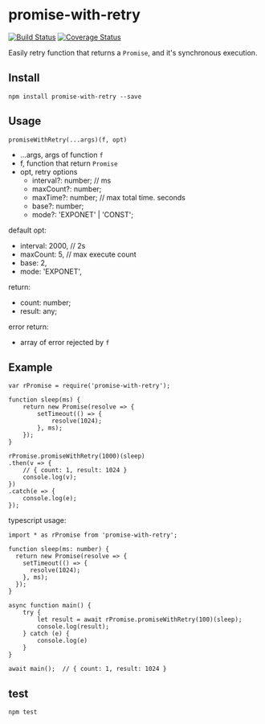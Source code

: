 # promise-with-retry

[![Build Status](https://travis-ci.org/Dongss/promise-with-retry.svg?branch=master)](https://travis-ci.org/Dongss/promise-with-retry)
[![Coverage Status](https://coveralls.io/repos/github/Dongss/promise-with-retry/badge.svg?branch=master)](https://coveralls.io/github/Dongss/promise-with-retry?branch=master)

Easily retry function that returns a `Promise`, and it's synchronous execution.

## Install

`npm install promise-with-retry --save`

## Usage

`promiseWithRetry(...args)(f, opt)`

* ...args, args of function `f`
* f, function that return `Promise`
* opt, retry options
    * interval?: number; // ms
    * maxCount?: number;
    * maxTime?: number; // max total time. seconds
    * base?: number;
    * mode?: 'EXPONET' | 'CONST';

default opt:

* interval: 2000, // 2s
* maxCount: 5, // max execute count
* base: 2,
* mode: 'EXPONET',

return:

* count: number;
* result: any;

error return:

* array of error rejected by `f`

## Example

```
var rPromise = require('promise-with-retry');

function sleep(ms) {
    return new Promise(resolve => {
        setTimeout(() => {
            resolve(1024);
        }, ms);
    });
}

rPromise.promiseWithRetry(1000)(sleep)
.then(v => {
    // { count: 1, result: 1024 }
    console.log(v);
})
.catch(e => {
    console.log(e);
});
```

typescript usage:

```
import * as rPromise from 'promise-with-retry';

function sleep(ms: number) {
  return new Promise(resolve => {
    setTimeout(() => {
      resolve(1024);
    }, ms);
  });
}

async function main() {
    try {
        let result = await rPromise.promiseWithRetry(100)(sleep);
        console.log(result);
    } catch (e) {
        console.log(e)
    }
}

await main();  // { count: 1, result: 1024 }
```

## test

`npm test`